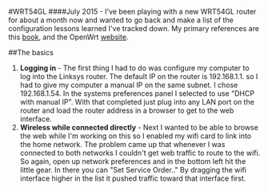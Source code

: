 #WRT54GL
####July 2015 - I've been playing with a new WRT54GL router for about a month now and wanted to go back and make a list of the configuration lessons learned I've tracked down.  My primary references are this [book](http://www.amazon.com/Linksys-WRT54G-Ultimate-Hacking-Asadoorian/dp/1597491667/ref=sr_1_1?s=books&ie=UTF8&qid=1436045407&sr=1-1&keywords=wrt54g), and the OpenWrt [website](openwrt.org).

##The basics
1. **Logging in** - The first thing I had to do was configure my computer to log into  the Linksys router.  The default IP on the router is 192.168.1.1. so I had to give my computer a manual IP on the same subnet. I chose 192.168.1.54.  In the systems preferences panel I selected to use "DHCP with manual IP".  With that completed just plug into any LAN port on the router and load the router address in a browser to get to the web interface.
2. **Wireless while connected directly** - Next I wanted to be able to browse the web while I'm working on this so I enabled my wifi card to link into the home network.  The problem came up that whenever I was connected to both networks I couldn't get web traffic to route to the wifi.  So again, open up network
preferences and in the bottom left hit the little gear.  In there you can "Set Service Order.."  By dragging the wifi interface higher in the list it pushed traffic toward that interface first.